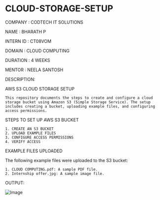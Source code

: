 # CLOUD-STORAGE-SETUP

COMPANY : CODTECH IT SOLUTIONS

NAME : BHARATH P

INTERN ID : CT08VOM

DOMAIN : CLOUD COMPUTING

DURATION : 4 WEEKS

MENTOR : NEELA SANTOSH



DESCRIPTION:


AWS S3 CLOUD STORAGE SETUP

    This repository documents the steps to create and configure a cloud storage bucket using Amazon S3 (Simple Storage Service). The setup includes creating a bucket, uploading example files, and configuring access permissions.

STEPS TO SET UP AWS S3 BUCKET
    
    1. CREATE AN S3 BUCKET
    2. UPLOAD EXAMPLE FILES
    3. CONFIGURE ACCESS PERMISSIONS
    4. VERIFY ACCESS

EXAMPLE FILES UPLOADED

The following example files were uploaded to the S3 bucket:
 
    1. CLOUD COMPUTING.pdf: A sample PDF file.
    2. Internship offer.jpg: A sample image file.




OUTPUT:


![Image](https://github.com/user-attachments/assets/e3e73757-9736-4b04-97ad-14e7e95981a3)
